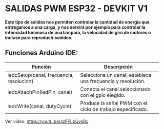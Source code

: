 # SALIDAS PWM ESP32 - DEVKIT V1



**Este tipo de salidas nos permiten controlar la cantidad de energia que entregamos a una carga,
y nos servirá por ejemplo para controlar la intensidad luminosa de una lampara, la velocidad de giro de motores o incluso para reproducir sonidos.**




## Funciones Arduino IDE:




| Función | Descripción |
| ------------- | ------------- |
| ledcSetup(canal, frecuencia, resolucion) | Selecciona un canal, establece una frecuencia y resolución.
|ledcAttachPin(ledPin, canal)| Conecta el canal seleccionado con el gpio elegido.
|ledcWrite(canal, dutyCycle)| Produce la señal PWM con el ciclo de trabajo especificado.










Ver vídeo:
https://youtu.be/azFFLbQvsRc













